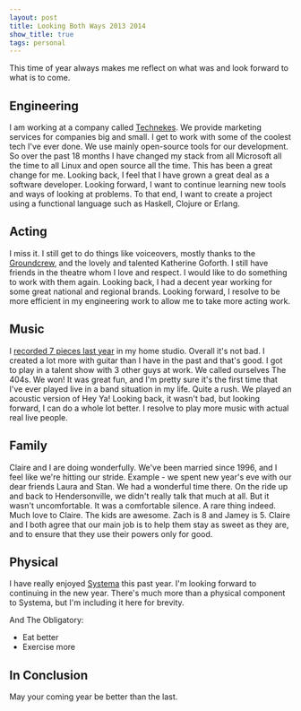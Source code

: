 ```yaml
---
layout: post
title: Looking Both Ways 2013 2014
show_title: true
tags: personal
---
```

This time of year always makes me reflect on what was and look forward to
what is to come.

## Engineering
I am working at a company called [Technekes](http://www.technekes.com). We
provide marketing services for companies big and small. I get to work with some
of the coolest tech I've ever done. We use mainly open-source tools for our
development. So over the past 18 months I have changed my stack from all 
Microsoft all the time to all Linux and open source all the time. This has been
a great change for me. Looking back, I feel that I have grown a great deal as
a software developer. Looking forward, I want to continue learning new tools
and ways of looking at problems. To that end, I want to create a project using
a functional language such as Haskell, Clojure or Erlang.

## Acting
I miss it. I still get to do things like voiceovers, mostly thanks to the
[Groundcrew](http://groundcrewstudios.com/), and the lovely and talented
Katherine Goforth. I still have friends in the theatre whom I love and respect.
I would like to do something to work with them again. Looking back, I had a
decent year working for some great national and regional brands. Looking
forward, I resolve to be more efficient in my engineering work to allow me to
take more acting work.

## Music
I [recorded 7 pieces last year](https://soundcloud.com/plasticide) in my home
studio. Overall it's not bad. I created a lot more with guitar than I have in
the past and that's good. I got to play in a talent show with 3 other guys at
work. We called ourselves The 404s. We won! It was great fun, and I'm pretty
sure it's the first time that I've ever played live in a band situation in my
life. Quite a rush. We played an acoustic version of Hey Ya! Looking back, it
wasn't bad, but looking forward, I can do a whole lot better. I resolve to play
more music with actual real live people.

## Family
Claire and I are doing wonderfully. We've been married since 1996, and I feel
like we're hitting our stride. Example - we spent new year's eve with our dear
friends Laura and Stan. We had a wonderful time there. On the ride up and back
to Hendersonville, we didn't really talk that much at all. But it wasn't
uncomfortable. It was a comfortable silence. A rare thing indeed. Much love to
Claire. The kids are awesome. Zach is 8 and Jamey is 5. Claire and I both agree
that our main job is to help them stay as sweet as they are, and to ensure that
they use their powers only for good.

## Physical
I have really enjoyed [Systema](http://www.charlotte-systema.com/) this past
year. I'm looking forward to continuing in the new year. There's much more than
a physical component to Systema, but I'm including it here for brevity.

And The Obligatory:
- Eat better
- Exercise more

## In Conclusion
May your coming year be better than the last.
